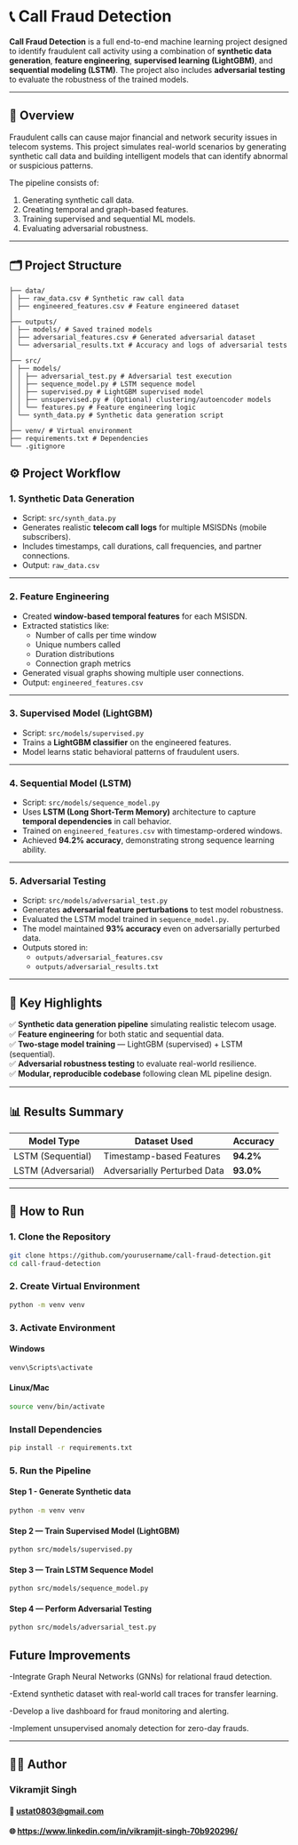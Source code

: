 # 📞 Call Fraud Detection

**Call Fraud Detection** is a full end-to-end machine learning project designed to identify fraudulent call activity using a combination of **synthetic data generation**, **feature engineering**, **supervised learning (LightGBM)**, and **sequential modeling (LSTM)**.
The project also includes **adversarial testing** to evaluate the robustness of the trained models.

---

## 🧠 Overview

Fraudulent calls can cause major financial and network security issues in telecom systems.
This project simulates real-world scenarios by generating synthetic call data and building intelligent models that can identify abnormal or suspicious patterns.

The pipeline consists of:
1. Generating synthetic call data.
2. Creating temporal and graph-based features.
3. Training supervised and sequential ML models.
4. Evaluating adversarial robustness.

---

## 🗂️ Project Structure
```
├── data/
│ ├── raw_data.csv # Synthetic raw call data
│ ├── engineered_features.csv # Feature engineered dataset
│
├── outputs/
│ ├── models/ # Saved trained models
│ ├── adversarial_features.csv # Generated adversarial dataset
│ └── adversarial_results.txt # Accuracy and logs of adversarial tests
│
├── src/
│ ├── models/
│ │ ├── adversarial_test.py # Adversarial test execution
│ │ ├── sequence_model.py # LSTM sequence model
│ │ ├── supervised.py # LightGBM supervised model
│ │ ├── unsupervised.py # (Optional) clustering/autoencoder models
│ │ └── features.py # Feature engineering logic
│ └── synth_data.py # Synthetic data generation script
│
├── venv/ # Virtual environment
├── requirements.txt # Dependencies
└── .gitignore

```

## ⚙️ Project Workflow

### **1. Synthetic Data Generation**
- Script: `src/synth_data.py`
- Generates realistic **telecom call logs** for multiple MSISDNs (mobile subscribers).
- Includes timestamps, call durations, call frequencies, and partner connections.
- Output: `raw_data.csv`

---

### **2. Feature Engineering**
- Created **window-based temporal features** for each MSISDN.
- Extracted statistics like:
  - Number of calls per time window
  - Unique numbers called
  - Duration distributions
  - Connection graph metrics
- Generated visual graphs showing multiple user connections.
- Output: `engineered_features.csv`

---

### **3. Supervised Model (LightGBM)**
- Script: `src/models/supervised.py`
- Trains a **LightGBM classifier** on the engineered features.
- Model learns static behavioral patterns of fraudulent users.
---

### **4. Sequential Model (LSTM)**
- Script: `src/models/sequence_model.py`
- Uses **LSTM (Long Short-Term Memory)** architecture to capture **temporal dependencies** in call behavior.
- Trained on `engineered_features.csv` with timestamp-ordered windows.
- Achieved **94.2% accuracy**, demonstrating strong sequence learning ability.

---

### **5. Adversarial Testing**
- Script: `src/models/adversarial_test.py`
- Generates **adversarial feature perturbations** to test model robustness.
- Evaluated the LSTM model trained in `sequence_model.py`.
- The model maintained **93% accuracy** even on adversarially perturbed data.
- Outputs stored in:
  - `outputs/adversarial_features.csv`
  - `outputs/adversarial_results.txt`

---

## 🧩 Key Highlights

✅ **Synthetic data generation pipeline** simulating realistic telecom usage.  
✅ **Feature engineering** for both static and sequential data.  
✅ **Two-stage model training** — LightGBM (supervised) + LSTM (sequential).  
✅ **Adversarial robustness testing** to evaluate real-world resilience.  
✅ **Modular, reproducible codebase** following clean ML pipeline design.

---

## 📊 Results Summary

| Model Type          | Dataset Used               | Accuracy |
|----------------------|-----------------------------|-----------|
| LSTM (Sequential)     | Timestamp-based Features    | **94.2%** |
| LSTM (Adversarial)    | Adversarially Perturbed Data| **93.0%** |

---

## 🚀 How to Run

### **1. Clone the Repository**
```bash
git clone https://github.com/yourusername/call-fraud-detection.git
cd call-fraud-detection
```
### **2. Create Virtual Environment**
```bash
python -m venv venv
```
### **3. Activate Environment**
#### Windows
```bash
venv\Scripts\activate

```
#### Linux/Mac

```bash
source venv/bin/activate
```
### **Install Dependencies**
```bash
pip install -r requirements.txt

```
### **5. Run the Pipeline**
#### Step 1 - Generate Synthetic data
```bash
python -m venv venv
```
#### Step 2 — Train Supervised Model (LightGBM)
```bash
python src/models/supervised.py

```
#### Step 3 — Train LSTM Sequence Model
```bash
python src/models/sequence_model.py

```
#### Step 4 — Perform Adversarial Testing
```bash
python src/models/adversarial_test.py

```

## Future Improvements
-Integrate Graph Neural Networks (GNNs) for relational fraud detection.

-Extend synthetic dataset with real-world call traces for transfer learning.

-Develop a live dashboard for fraud monitoring and alerting.

-Implement unsupervised anomaly detection for zero-day frauds.

---

## 🧑‍💻 Author
### **Vikramjit Singh**
#### 📧 ustat0803@gmail.com
#### 🌐 https://www.linkedin.com/in/vikramjit-singh-70b920296/
